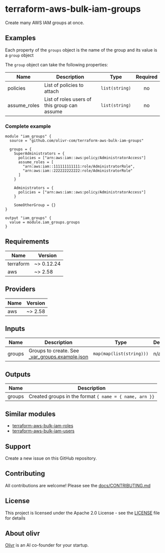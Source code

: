 # terraform-aws-bulk-iam-groups

Create many AWS IAM groups at once.

## Examples

Each property of the `groups` object is the name of the group and its value is a `group` object

The `group` object can take the following properties:

| Name         | Description                                  | Type           | Required |
| ------------ | -------------------------------------------- | -------------- | :------: |
| policies     | List of policies to attach                   | `list(string)` |    no    |
| assume_roles | List of roles users of this group can assume | `list(string)` |    no    |

### Complete example

```hcl
module "iam_groups" {
  source = "github.com/olivr-com/terraform-aws-bulk-iam-groups"

  groups = {
    SuperAdministrators = {
      policies = ["arn:aws:iam::aws:policy/AdministratorAccess"]
      assume_roles = [
        "arn:aws:iam::111111111111:role/AdministratorRole",
        "arn:aws:iam::222222222222:role/AdministratorRole"
      ]
    }

    Administrators = {
      policies = ["arn:aws:iam::aws:policy/AdministratorAccess"]
    }

    SomeOtherGroup = {}
}

output "iam_groups" {
  value = module.iam_groups.groups
}
```

<!-- auto-terraform-docs -->
## Requirements

| Name | Version |
|------|---------|
| terraform | ~> 0.12.24 |
| aws | ~> 2.58 |

## Providers

| Name | Version |
|------|---------|
| aws | ~> 2.58 |

## Inputs

| Name | Description | Type | Default | Required |
|------|-------------|------|---------|:--------:|
| groups | Groups to create. See [\_var\_groups.example.json](\_var\_groups.example.json) | `map(map(list(string)))` | n/a | yes |

## Outputs

| Name | Description |
|------|-------------|
| groups | Created groups in the format `{ name = { name, arn }}` |

<!-- auto-terraform-docs -->

## Similar modules

- [terraform-aws-bulk-iam-roles](https://github.com/olivr-com/terraform-aws-bulk-iam-roles)
- [terraform-aws-bulk-iam-users](https://github.com/olivr-com/terraform-aws-bulk-iam-users)

<!-- auto-support -->

## Support

Create a new issue on this GitHub repository.

<!-- auto-support -->
<!-- auto-contribute -->

## Contributing

All contributions are welcome! Please see the [docs/CONTRIBUTING.md](docs/CONTRIBUTING.md)

<!-- auto-contribute -->
<!-- auto-license -->
## License

This project is licensed under the Apache 2.0 License - see the [LICENSE](LICENSE) file for details

<!-- auto-license -->
<!-- auto-about-org -->

## About olivr

[Olivr](https://olivr.com) is an AI co-founder for your startup.

<!-- auto-about-org -->
